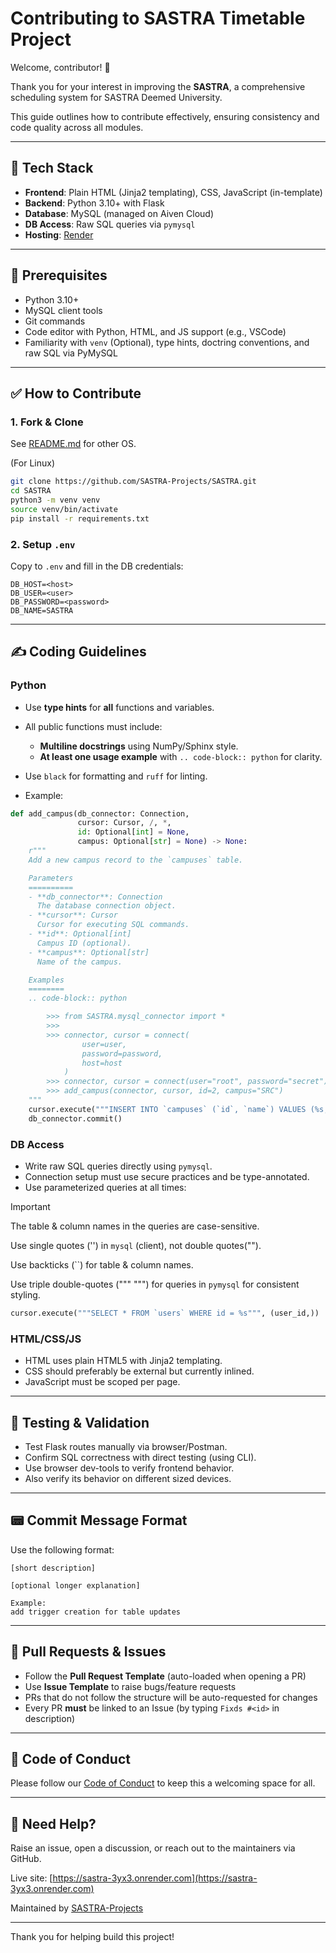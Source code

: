 # Contributing to SASTRA Timetable Project

Welcome, contributor! 🎉

Thank you for your interest in improving the **SASTRA**, a comprehensive scheduling system for SASTRA Deemed University.

This guide outlines how to contribute effectively, ensuring consistency and code quality across all modules.

---

## 🚀 Tech Stack

* **Frontend**: Plain HTML (Jinja2 templating), CSS, JavaScript (in-template)
* **Backend**: Python 3.10+ with Flask
* **Database**: MySQL (managed on Aiven Cloud)
* **DB Access**: Raw SQL queries via `pymysql`
* **Hosting**: [Render](https://sastra-3yx3.onrender.com/)

---

## 📌 Prerequisites

* Python 3.10+
* MySQL client tools
* Git commands
* Code editor with Python, HTML, and JS support (e.g., VSCode)
* Familiarity with `venv` (Optional), type hints, doctring conventions, and raw SQL via PyMySQL

---

## ✅ How to Contribute

### 1. Fork & Clone

See [README.md](https://github.com/SASTRA-Projects/SASTRA/blob/main/README.md) for other OS.

(For Linux)
```bash
git clone https://github.com/SASTRA-Projects/SASTRA.git
cd SASTRA
python3 -m venv venv
source venv/bin/activate
pip install -r requirements.txt
```

### 2. Setup `.env`

Copy to `.env` and fill in the DB credentials:

```
DB_HOST=<host>
DB_USER=<user>
DB_PASSWORD=<password>
DB_NAME=SASTRA
```

---

## ✍️ Coding Guidelines

### Python

* Use **type hints** for **all** functions and variables.
* All public functions must include:

  * **Multiline docstrings** using NumPy/Sphinx style.
  * **At least one usage example** with `.. code-block:: python` for clarity.
* Use `black` for formatting and `ruff` for linting.
* Example:

```python
def add_campus(db_connector: Connection,
               cursor: Cursor, /, *,
               id: Optional[int] = None,
               campus: Optional[str] = None) -> None:
    r"""
    Add a new campus record to the `campuses` table.

    Parameters
    ==========
    - **db_connector**: Connection
      The database connection object.
    - **cursor**: Cursor
      Cursor for executing SQL commands.
    - **id**: Optional[int]
      Campus ID (optional).
    - **campus**: Optional[str]
      Name of the campus.

    Examples
    ========
    .. code-block:: python

        >>> from SASTRA.mysql_connector import *
        >>> 
        >>> connector, cursor = connect(
				user=user,
				password=password,
				host=host
			)
        >>> connector, cursor = connect(user="root", password="secret")
        >>> add_campus(connector, cursor, id=2, campus="SRC")
    """
    cursor.execute("""INSERT INTO `campuses` (`id`, `name`) VALUES (%s, %s)""", (id, campus))
    db_connector.commit()
```

### DB Access

* Write raw SQL queries directly using `pymysql`.
* Connection setup must use secure practices and be type-annotated.
* Use parameterized queries at all times:

> [!IMPORTANT]
> The table & column names in the queries are case-sensitive.
> 
> Use single quotes ('') in `mysql` (client), not double quotes("").
> 
> Use backticks (\`\`) for table & column names.
> 
> Use triple double-quotes (""" """) for queries in `pymysql`
> for consistent styling.

```python
cursor.execute("""SELECT * FROM `users` WHERE id = %s""", (user_id,))
```

### HTML/CSS/JS

* HTML uses plain HTML5 with Jinja2 templating.
* CSS should preferably be external but currently inlined.
* JavaScript must be scoped per page.

---

## 🧪 Testing & Validation

* Test Flask routes manually via browser/Postman.
* Confirm SQL correctness with direct testing (using CLI).
* Use browser dev-tools to verify frontend behavior.
* Also verify its behavior on different sized devices.

---

## 📟 Commit Message Format

Use the following format:

```
[short description]

[optional longer explanation]

Example:
add trigger creation for table updates
```
---

## 📂 Pull Requests & Issues

* Follow the **Pull Request Template** (auto-loaded when opening a PR)
* Use **Issue Template** to raise bugs/feature requests
* PRs that do not follow the structure will be auto-requested for changes
* Every PR **must** be linked to an Issue (by typing `Fixds #<id>` in description)

---

## 👮 Code of Conduct

Please follow our [Code of Conduct](CODE_OF_CONDUCT.md) to keep this a welcoming space for all.

---

## 💬 Need Help?

Raise an issue, open a discussion, or reach out to the maintainers via GitHub.

Live site: [https://sastra-3yx3.onrender.com](https://sastra-3yx3.onrender.com)

Maintained by [SASTRA-Projects](https://github.com/SASTRA-Projects)

---

Thank you for helping build this project!
